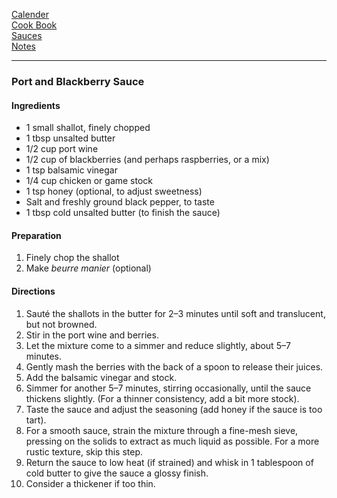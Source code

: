 [Calender](https://github.com/vmsmith/EDT/blob/master/calendar.md)   
[Cook Book](https://github.com/vmsmith/CookBook/blob/master/README.md)   
[Sauces](https://github.com/vmsmith/CookBook/blob/master/sauces.md)   
[Notes](https://github.com/vmsmith/CookBook/blob/master/notes.md)   

-----     

### Port and Blackberry Sauce   

#### Ingredients   
* 1 small shallot, finely chopped    
* 1 tbsp unsalted butter    
* 1/2 cup port wine    
* 1/2 cup of blackberries (and perhaps raspberries, or a mix)     
* 1 tsp balsamic vinegar    
* 1/4 cup chicken or game stock    
* 1 tsp honey (optional, to adjust sweetness)
* Salt and freshly ground black pepper, to taste
* 1 tbsp cold unsalted butter (to finish the sauce)

#### Preparation    
1. Finely chop the shallot
2. Make *beurre manier* (optional)   

#### Directions   
1. Sauté the shallots in the butter for 2–3 minutes until soft and translucent, but not browned.
2. Stir in the port wine and berries.
3. Let the mixture come to a simmer and reduce slightly, about 5–7 minutes.
4. Gently mash the berries with the back of a spoon to release their juices.
5. Add the balsamic vinegar and stock.
6. Simmer for another 5–7 minutes, stirring occasionally, until the sauce thickens slightly. (For a thinner consistency, add a bit more stock).
7. Taste the sauce and adjust the seasoning (add honey if the sauce is too tart).
8. For a smooth sauce, strain the mixture through a fine-mesh sieve, pressing on the solids to extract as much liquid as possible. For a more rustic texture, skip this step.
9. Return the sauce to low heat (if strained) and whisk in 1 tablespoon of cold butter to give the sauce a glossy finish.    
10. Consider a thickener if too thin.   
